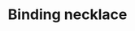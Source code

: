 ---
layout: item
title: Binding necklace
item-id: 5521
datatable: true
id: 5521
name: "Binding necklace"
members: true
lowalch: 570
highalch: 855
examine: "A necklace embedded with mystical power."
monsters:
  - id: 2584
    name: "Abyssal leech"
    members: true
    combat_level: 41
    wiki_url: "https://oldschool.runescape.wiki/w/Abyssal_leech"
    drops:
      - quantity: "1"
        rarity: 0.01171875
    image: "https://oldschool.runescape.wiki/images/thumb/8/8b/Abyssal_leech.png/250px-Abyssal_leech.png?ece40"
  - id: 2585
    name: "Abyssal guardian"
    members: true
    combat_level: 59
    wiki_url: "https://oldschool.runescape.wiki/w/Abyssal_guardian"
    drops:
      - quantity: "1"
        rarity: 0.01171875
    image: "https://oldschool.runescape.wiki/images/thumb/9/9b/Abyssal_guardian.png/120px-Abyssal_guardian.png?6f73c"
  - id: 2586
    name: "Abyssal walker"
    members: true
    combat_level: 81
    wiki_url: "https://oldschool.runescape.wiki/w/Abyssal_walker"
    drops:
      - quantity: "1"
        rarity: 0.01171875
    image: "https://oldschool.runescape.wiki/images/thumb/d/d8/Abyssal_walker.png/150px-Abyssal_walker.png?019b1"
  - id: 5886
    name: "Abyssal Sire"
    members: true
    combat_level: 350
    wiki_url: "https://oldschool.runescape.wiki/w/Abyssal_Sire#Phase_1"
    drops:
      - quantity: "25"
        rarity: 0.02877697841726619
    image: "https://oldschool.runescape.wiki/images/thumb/f/fa/Abyssal_Sire_%28phase_1%29.png/220px-Abyssal_Sire_%28phase_1%29.png?0db8f"
---